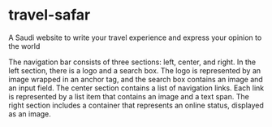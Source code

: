 # travel-safar
A Saudi website to write your travel experience and express your opinion to the world

The navigation bar consists of three sections: left, center, and right.
In the left section, there is a logo and a search box. The logo is represented by an image wrapped in an anchor tag, and the search box contains an image and an input field.
The center section contains a list of navigation links. Each link is represented by a list item that contains an image and a text span.
The right section includes a container that represents an online status, displayed as an image.

~~~~~~~~~~~~~~~~~~~~~~~~~~~~~~~~~~~~~~~~~~~~~~~~~~~~~~~~~~~~~~~~~~
